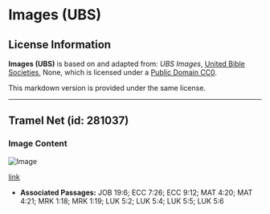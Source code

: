 # Images (UBS)

## License Information

**Images (UBS)** is based on and adapted from: _UBS Images_, [United Bible Societies](https://unitedbiblesocieties.org/), None, which is licensed under a [Public Domain CC0](https://creativecommons.org/public-domain/cc0/).

This markdown version is provided under the same license.



--------------------------------

## Tramel Net (id: 281037)

### Image Content

![Image](https://cdn.aquifer.bible/aquifer-content/resources/Media/WEB-0336_trammel_net.jpg)

[link](https://cdn.aquifer.bible/aquifer-content/resources/Media/WEB-0336_trammel_net.jpg)

* **Associated Passages:** JOB 19:6; ECC 7:26; ECC 9:12; MAT 4:20; MAT 4:21; MRK 1:18; MRK 1:19; LUK 5:2; LUK 5:4; LUK 5:5; LUK 5:6

